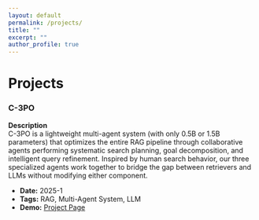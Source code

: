 ```yaml
---
layout: default
permalink: /projects/
title: ""
excerpt: ""
author_profile: true
---
```


<div id="projects">
<h1>Projects</h1>

<div class="project-card">
<h3>C-3PO</h3>

<p><strong>Description</strong><br>
C-3PO is a lightweight multi-agent system (with only 0.5B or 1.5B parameters) that optimizes the entire RAG pipeline through collaborative agents performing systematic search planning, goal decomposition, and intelligent query refinement. Inspired by human search behavior, our three specialized agents work together to bridge the gap between retrievers and LLMs without modifying either component.</p>

<div class="project-details">
<ul>
<li><strong>Date:</strong> 2025-1</li>
<li><strong>Tags:</strong> RAG, Multi-Agent System, LLM</li>
<li><strong>Demo:</strong> <a href="/projects/C-3PO/">Project Page</a></li>
</ul>
</div>
</div>
</div>
